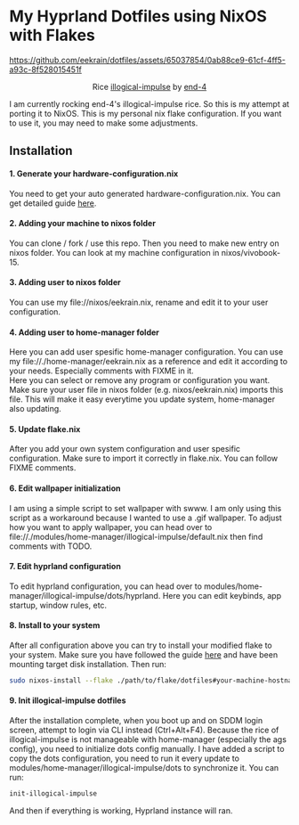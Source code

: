 # My Hyprland Dotfiles using NixOS with Flakes
 
https://github.com/eekrain/dotfiles/assets/65037854/0ab88ce9-61cf-4ff5-a93c-8f528015451f

<p align="center">Rice <a href="https://end-4.github.io/dots-hyprland-wiki/en/" target="_blank">illogical-impulse</a> by <a href="https://github.com/end-4" target="_blank">end-4</a></p>

I am currently rocking end-4's illogical-impulse rice. So this is my attempt at porting it to NixOS.
This is my personal nix flake configuration. If you want to use it, you may need to make some adjustments.


## Installation

#### 1. Generate your hardware-configuration.nix

You need to get your auto generated hardware-configuration.nix. You can get detailed guide [here](https://nixos.wiki/wiki/NixOS_Installation_Guide).

#### 2. Adding your machine to nixos folder

You can clone / fork / use this repo. Then you need to make new entry on nixos folder. You can look at my machine configuration in nixos/vivobook-15.

#### 3. Adding user to nixos folder

You can use my file://nixos/eekrain.nix, rename and edit it to your user configuration.

#### 4. Adding user to home-manager folder

Here you can add user spesific home-manager configuration. You can use my file://./home-manager/eekrain.nix as a reference and edit it according to your needs. Especially comments with FIXME in it.<br/>
Here you can select or remove any program or configuration you want. Make sure your user file in nixos folder (e.g. nixos/eekrain.nix) imports this file. This will make it easy everytime you update system, home-manager also updating.

#### 5. Update flake.nix

After you add your own system configuration and user spesific configuration. Make sure to import it correctly in flake.nix. You can follow FIXME comments.

#### 6. Edit wallpaper initialization

I am using a simple script to set wallpaper with swww. I am only using this script as a workaround because I wanted to use a .gif wallpaper. To adjust how you want to apply wallpaper, you can head over to file://./modules/home-manager/illogical-impulse/default.nix then find comments with TODO.

#### 7. Edit hyprland configuration

To edit hyprland configuration, you can head over to modules/home-manager/illogical-impulse/dots/hyprland. Here you can edit keybinds, app startup, window rules, etc. 

#### 8. Install to your system

After all configuration above you can try to install your modified flake to your system. Make sure you have followed the guide [here](https://nixos.wiki/wiki/NixOS_Installation_Guide) and have been mounting target disk installation. Then run:
```bash
sudo nixos-install --flake ./path/to/flake/dotfiles#your-machine-hostname
```

#### 9. Init illogical-impulse dotfiles

After the installation complete, when you boot up and on SDDM login screen, attempt to login via CLI instead (Ctrl+Alt+F4). Because the rice of illogical-impulse is not manageable with home-manager (especially the ags config), you need to initialize dots config manually. I have added a script to copy the dots configuration, you need to run it every update to modules/home-manager/illogical-impulse/dots to synchronize it. You can run:

```bash
init-illogical-impulse
```

And then if everything is working, Hyprland instance will ran.